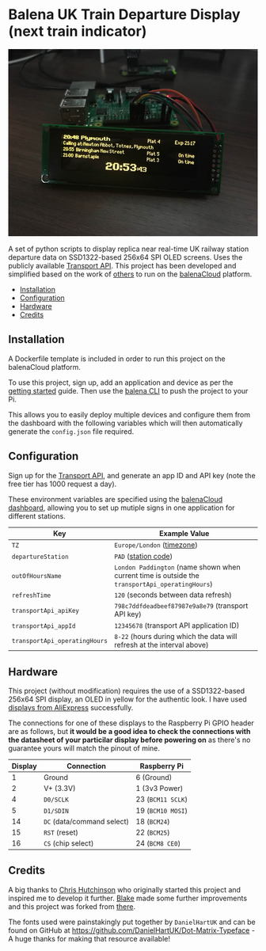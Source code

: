 # Balena UK Train Departure Display (next train indicator)

![](assets/sample.jpeg)

A set of python scripts to display replica near real-time UK railway station departure data on SSD1322-based 256x64 SPI OLED screens. Uses the publicly available [Transport API](https://www.transportapi.com/). This project has been developed and simplified based on the work of [others](#credits) to run on the [balenaCloud](https://balena.io/cloud) platform.

   * [Installation](#installation)
   * [Configuration](#configuration)
   * [Hardware](#hardware)
   * [Credits](#credits)

## Installation

A Dockerfile template is included in order to run this project on the balenaCloud platform.

To use this project, sign up, add an application and device as per the [getting started](https://www.balena.io/docs/learn/getting-started/raspberrypi3/python/) guide. Then use the [balena CLI](https://github.com/balena-io/balena-cli) to push the project to your Pi.

This allows you to easily deploy multiple devices and configure them from the dashboard with the following variables which will then automatically generate the `config.json` file required.


## Configuration

Sign up for the [Transport API](https://www.transportapi.com/), and generate an app ID and API key (note the free tier has 1000 request a day).

These environment variables are specified using the [balenaCloud dashboard](https://www.balena.io/docs/learn/manage/serv-vars/), allowing you to set up mutiple signs in one application for different stations.


| Key                              | Example Value
|----------------------------------|----------
|`TZ`  | `Europe/London` ([timezone](https://en.wikipedia.org/wiki/List_of_tz_database_time_zones))
|`departureStation`  | `PAD` ([station code](https://www.nationalrail.co.uk/stations_destinations/48541.aspx))
| `outOfHoursName` | `London Paddington` (name shown when current time is outside the `transportApi_operatingHours`)
|`refreshTime` | `120` (seconds between data refresh)
|`transportApi_apiKey` | `798c7ddfdeadbeef87987e9a8e79` (transport API key)
|`transportApi_appId` | `12345678` (transport API application ID)
|`transportApi_operatingHours` | `8-22` (hours during which the data will refresh at the interval above)

## Hardware

This project (without modification) requires the use of a SSD1322-based 256x64 SPI display, an OLED in yellow for the authentic look. I have used [displays from AliExpress](https://www.aliexpress.com/item/32988174566.html) successfully.

The connections for one of these displays to the Raspberry Pi GPIO header are as follows, but **it would be a good idea to check the connections with the datasheet of your particilar display before powering on** as there's no guarantee yours will match the pinout of mine.

| Display | Connection | Raspberry Pi
|---|---|---
| 1 | Ground | 6 (Ground) |
| 2 | V+ (3.3V) | 1 (3v3 Power) |
| 4 | `D0/SCLK` | 23 (`BCM11 SCLK`) |
| 5 | `D1/SDIN` | 19 (`BCM10 MOSI`) |
| 14 | `DC` (data/command select) | 18 (`BCM24`) |
| 15 | `RST` (reset) | 22 (`BCM25`) |
| 16 | `CS` (chip select) | 24 (`BCM8 CE0`)


## Credits

A big thanks to [Chris Hutchinson](https://github.com/chrishutchinson/) who originally started this project and inspired me to develop it further. [Blake](https://github.com/ghostseven) made some further improvements and this project was forked from [there](https://github.com/ghostseven/UK-Train-Departure-Display).

The fonts used were painstakingly put together by `DanielHartUK` and can be found on GitHub at https://github.com/DanielHartUK/Dot-Matrix-Typeface - A huge thanks for making that resource available!
